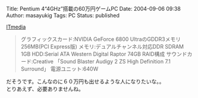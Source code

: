 Title: Pentium 4“4GHz”搭載の60万円ゲームPC
Date: 2004-09-06 09:38
Author: masayukig
Tags: PC
Status: published

[ITmedia](http://www.itmedia.co.jp/news/articles/0409/04/news013.html)  

> グラフィックスカード:NVIDIA GeForce 6800 UltraのGDDR3メモリ256MB(PCI
> Express版)
> メモリ:デュアルチャンネル対応DDR SDRAM 1GB
> HDD:Serial ATA Western Digital Raptor 74GB RAID構成
> サウンドカード:Creative 「Sound Blaster Audigy 2 ZS High Definition
> 7.1 Surround」
> 電源ユニット:640W

だそうです。こんなのに６０万円も出せるような人になりたいな。。  
とりあえず、必要ありませんね。
